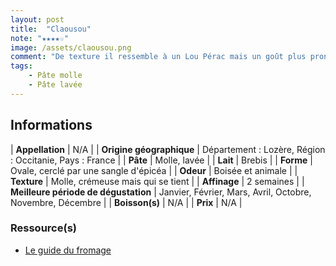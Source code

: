 ```yaml
---
layout: post
title:  "Claousou"
note: "★★★★☆"
image: /assets/claousou.png
comment: "De texture il ressemble à un Lou Pérac mais un goût plus prononcé, et une odeur bien plus prononcée. C’est très bon !"
tags:
    - Pâte molle
    - Pâte lavée
---
```


## Informations

| **Appellation** | N/A |
| **Origine géographique** | Département : Lozère, Région : Occitanie, Pays : France   |
| **Pâte** | Molle, lavée |
| **Lait** | Brebis |
| **Forme** | Ovale, cerclé par une sangle d'épicéa |
| **Odeur** | Boisée et animale |
| **Texture** | Molle, crémeuse mais qui se tient |
| **Affinage** | 2 semaines |
| **Meilleure période de dégustation** | Janvier, Février, Mars, Avril, Octobre, Novembre, Décembre |
| **Boisson(s)** | N/A |
| **Prix** | N/A |

### Ressource(s)
* [Le guide du fromage](https://www.leguidedufromage.com/le-claousou-io621.html)